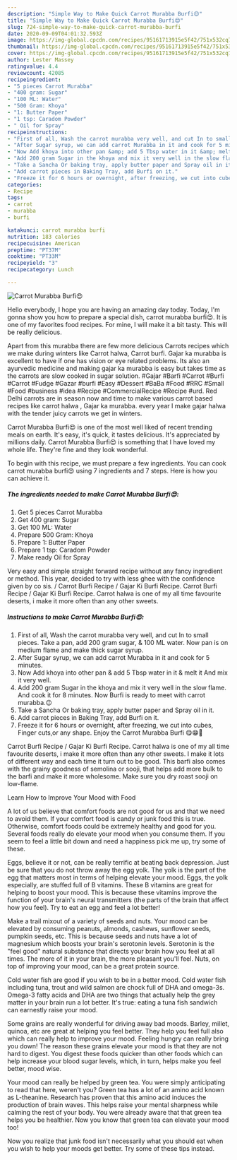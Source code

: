 ```yaml
---
description: "Simple Way to Make Quick Carrot Murabba Burfi😍"
title: "Simple Way to Make Quick Carrot Murabba Burfi😍"
slug: 724-simple-way-to-make-quick-carrot-murabba-burfi
date: 2020-09-09T04:01:32.593Z
image: https://img-global.cpcdn.com/recipes/95161713915e5f42/751x532cq70/carrot-murabba-burfi😍-recipe-main-photo.jpg
thumbnail: https://img-global.cpcdn.com/recipes/95161713915e5f42/751x532cq70/carrot-murabba-burfi😍-recipe-main-photo.jpg
cover: https://img-global.cpcdn.com/recipes/95161713915e5f42/751x532cq70/carrot-murabba-burfi😍-recipe-main-photo.jpg
author: Lester Massey
ratingvalue: 4.4
reviewcount: 42085
recipeingredient:
- "5 pieces Carrot Murabba"
- "400 gram: Sugar"
- "100 ML: Water"
- "500 Gram: Khoya"
- "1: Butter Paper"
- "1 tsp: Caradom Powder"
- " Oil for Spray"
recipeinstructions:
- "First of all, Wash the carrot murabba very well, and cut In to small pieces. Take a pan, add 200 gram sugar, &amp; 100 ML water. Now pan is on medium flame and make thick sugar syrup."
- "After Sugar syrup, we can add carrot Murabba in it and cook for 5 minutes."
- "Now Add khoya into other pan &amp; add 5 Tbsp water in it &amp; melt it And mix it very well."
- "Add 200 gram Sugar in the khoya and mix it very well in the slow flame. And cook it for 8 minutes. Now Burfi is ready to meet with carrot murabba.😉"
- "Take a Sancha Or baking tray, apply butter paper and Spray oil in it."
- "Add carrot pieces in Baking Tray, add Burfi on it."
- "Freeze it for 6 hours or overnight, after freezing, we cut into cubes, Finger cuts,or any shape. Enjoy the Carrot Murabba Burfi 😋😁🤤"
categories:
- Recipe
tags:
- carrot
- murabba
- burfi

katakunci: carrot murabba burfi 
nutrition: 183 calories
recipecuisine: American
preptime: "PT37M"
cooktime: "PT33M"
recipeyield: "3"
recipecategory: Lunch

---
```



![Carrot Murabba Burfi😍](https://img-global.cpcdn.com/recipes/95161713915e5f42/751x532cq70/carrot-murabba-burfi😍-recipe-main-photo.jpg)

Hello everybody, I hope you are having an amazing day today. Today, I'm gonna show you how to prepare a special dish, carrot murabba burfi😍. It is one of my favorites food recipes. For mine, I will make it a bit tasty. This will be really delicious.

Apart from this murabba there are few more delicious Carrots recipes which we make during winters like Carrot halwa, Carrot burfi. Gajar ka murabba is excellent to have if one has vision or eye related problems. Its also an ayurvedic medicine and making gajar ka murabba is easy but takes time as the carrots are slow cooked in sugar solution. #Gajar #Barfi #Carrot #Burfi #Carrot #Fudge #Gazar #burfi #Easy #Dessert #BaBa #Food #RRC #Small #Food #business #idea #Recipe #CommercialRecipe #Recipe #urd. Red Delhi carrots are in season now and time to make various carrot based recipes like carrot halwa , Gajar ka murabba. every year I make gajar halwa with the tender juicy carrots we get in winters.

Carrot Murabba Burfi😍 is one of the most well liked of recent trending meals on earth. It's easy, it's quick, it tastes delicious. It's appreciated by millions daily. Carrot Murabba Burfi😍 is something that I have loved my whole life. They're fine and they look wonderful.


To begin with this recipe, we must prepare a few ingredients. You can cook carrot murabba burfi😍 using 7 ingredients and 7 steps. Here is how you can achieve it.

<!--inarticleads1-->

##### The ingredients needed to make Carrot Murabba Burfi😍:

1. Get 5 pieces Carrot Murabba
1. Get 400 gram: Sugar
1. Get 100 ML: Water
1. Prepare 500 Gram: Khoya
1. Prepare 1: Butter Paper
1. Prepare 1 tsp: Caradom Powder
1. Make ready  Oil for Spray


Very easy and simple straight forward recipe without any fancy ingredient or method. This year, decided to try with less ghee with the confidence given by co sis. / Carrot Burfi Recipe / Gajar Ki Burfi Recipe. Carrot Burfi Recipe / Gajar Ki Burfi Recipe. Carrot halwa is one of my all time favourite deserts, i make it more often than any other sweets. 

<!--inarticleads2-->

##### Instructions to make Carrot Murabba Burfi😍:

1. First of all, Wash the carrot murabba very well, and cut In to small pieces. Take a pan, add 200 gram sugar, &amp; 100 ML water. Now pan is on medium flame and make thick sugar syrup.
1. After Sugar syrup, we can add carrot Murabba in it and cook for 5 minutes.
1. Now Add khoya into other pan &amp; add 5 Tbsp water in it &amp; melt it And mix it very well.
1. Add 200 gram Sugar in the khoya and mix it very well in the slow flame. And cook it for 8 minutes. Now Burfi is ready to meet with carrot murabba.😉
1. Take a Sancha Or baking tray, apply butter paper and Spray oil in it.
1. Add carrot pieces in Baking Tray, add Burfi on it.
1. Freeze it for 6 hours or overnight, after freezing, we cut into cubes, Finger cuts,or any shape. Enjoy the Carrot Murabba Burfi 😋😁🤤


Carrot Burfi Recipe / Gajar Ki Burfi Recipe. Carrot halwa is one of my all time favourite deserts, i make it more often than any other sweets. I make it lots of different way and each time it turn out to be good. This barfi also comes with the grainy goodness of semolina or sooji, that helps add more bulk to the barfi and make it more wholesome. Make sure you dry roast sooji on low-flame. 

Learn How to Improve Your Mood with Food


A lot of us believe that comfort foods are not good for us and that we need to avoid them. If your comfort food is candy or junk food this is true. Otherwise, comfort foods could be extremely healthy and good for you. Several foods really do elevate your mood when you consume them. If you seem to feel a little bit down and need a happiness pick me up, try some of these.

Eggs, believe it or not, can be really terrific at beating back depression. Just be sure that you do not throw away the egg yolk. The yolk is the part of the egg that matters most in terms of helping elevate your mood. Eggs, the yolk especially, are stuffed full of B vitamins. These B vitamins are great for helping to boost your mood. This is because these vitamins improve the function of your brain's neural transmitters (the parts of the brain that affect how you feel). Try to eat an egg and feel a lot better!

Make a trail mixout of a variety of seeds and nuts. Your mood can be elevated by consuming peanuts, almonds, cashews, sunflower seeds, pumpkin seeds, etc. This is because seeds and nuts have a lot of magnesium which boosts your brain's serotonin levels. Serotonin is the "feel good" natural substance that directs your brain how you feel at all times. The more of it in your brain, the more pleasant you'll feel. Nuts, on top of improving your mood, can be a great protein source.

Cold water fish are good if you wish to be in a better mood. Cold water fish including tuna, trout and wild salmon are chock full of DHA and omega-3s. Omega-3 fatty acids and DHA are two things that actually help the grey matter in your brain run a lot better. It's true: eating a tuna fish sandwich can earnestly raise your mood. 

Some grains are really wonderful for driving away bad moods. Barley, millet, quinoa, etc are great at helping you feel better. They help you feel full also which can really help to improve your mood. Feeling hungry can really bring you down! The reason these grains elevate your mood is that they are not hard to digest. You digest these foods quicker than other foods which can help increase your blood sugar levels, which, in turn, helps make you feel better, mood wise.

Your mood can really be helped by green tea. You were simply anticipating to read that here, weren't you? Green tea has a lot of an amino acid known as L-theanine. Research has proven that this amino acid induces the production of brain waves. This helps raise your mental sharpness while calming the rest of your body. You were already aware that that green tea helps you be healthier. Now you know that green tea can elevate your mood too!

Now you realize that junk food isn't necessarily what you should eat when you wish to help your moods get better. Try  some  of  these  tips  instead.

